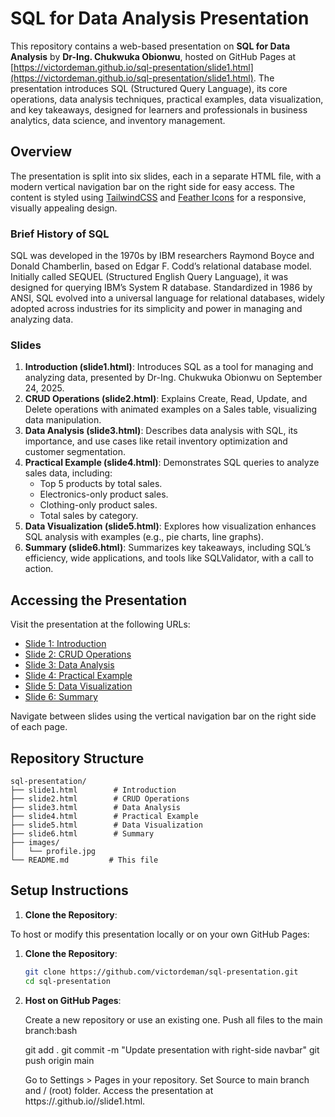 # SQL for Data Analysis Presentation

This repository contains a web-based presentation on **SQL for Data Analysis** by **Dr-Ing. Chukwuka Obionwu**, hosted on GitHub Pages at [https://victordeman.github.io/sql-presentation/slide1.html](https://victordeman.github.io/sql-presentation/slide1.html). The presentation introduces SQL (Structured Query Language), its core operations, data analysis techniques, practical examples, data visualization, and key takeaways, designed for learners and professionals in business analytics, data science, and inventory management.

## Overview

The presentation is split into six slides, each in a separate HTML file, with a modern vertical navigation bar on the right side for easy access. The content is styled using [TailwindCSS](https://tailwindcss.com/) and [Feather Icons](https://feathericons.com/) for a responsive, visually appealing design.

### Brief History of SQL
SQL was developed in the 1970s by IBM researchers Raymond Boyce and Donald Chamberlin, based on Edgar F. Codd’s relational database model. Initially called SEQUEL (Structured English Query Language), it was designed for querying IBM’s System R database. Standardized in 1986 by ANSI, SQL evolved into a universal language for relational databases, widely adopted across industries for its simplicity and power in managing and analyzing data.

### Slides
1. **Introduction (slide1.html)**: Introduces SQL as a tool for managing and analyzing data, presented by Dr-Ing. Chukwuka Obionwu on September 24, 2025.
2. **CRUD Operations (slide2.html)**: Explains Create, Read, Update, and Delete operations with animated examples on a Sales table, visualizing data manipulation.
3. **Data Analysis (slide3.html)**: Describes data analysis with SQL, its importance, and use cases like retail inventory optimization and customer segmentation.
4. **Practical Example (slide4.html)**: Demonstrates SQL queries to analyze sales data, including:
   - Top 5 products by total sales.
   - Electronics-only product sales.
   - Clothing-only product sales.
   - Total sales by category.
5. **Data Visualization (slide5.html)**: Explores how visualization enhances SQL analysis with examples (e.g., pie charts, line graphs).
6. **Summary (slide6.html)**: Summarizes key takeaways, including SQL’s efficiency, wide applications, and tools like SQLValidator, with a call to action.

## Accessing the Presentation

Visit the presentation at the following URLs:
- [Slide 1: Introduction](https://victordeman.github.io/sql-presentation/slide1.html)
- [Slide 2: CRUD Operations](https://victordeman.github.io/sql-presentation/slide2.html)
- [Slide 3: Data Analysis](https://victordeman.github.io/sql-presentation/slide3.html)
- [Slide 4: Practical Example](https://victordeman.github.io/sql-presentation/slide4.html)
- [Slide 5: Data Visualization](https://victordeman.github.io/sql-presentation/slide5.html)
- [Slide 6: Summary](https://victordeman.github.io/sql-presentation/slide6.html)

Navigate between slides using the vertical navigation bar on the right side of each page.

## Repository Structure
```
sql-presentation/
├── slide1.html        # Introduction
├── slide2.html        # CRUD Operations
├── slide3.html        # Data Analysis
├── slide4.html        # Practical Example
├── slide5.html        # Data Visualization
├── slide6.html        # Summary
├── images/
│   └── profile.jpg
└── README.md         # This file
```

## Setup Instructions

1. **Clone the Repository**:

To host or modify this presentation locally or on your own GitHub Pages:

1. **Clone the Repository**:
   ```bash
   git clone https://github.com/victordeman/sql-presentation.git
   cd sql-presentation

2. **Host on GitHub Pages**:

   Create a new repository or use an existing one.
    Push all files to the main branch:bash

    git add .
    git commit -m "Update presentation with right-side navbar"
    git push origin main

    Go to Settings > Pages in your repository.
    Set Source to main branch and / (root) folder.
    Access the presentation at https://<your-username>.github.io/<repo-name>/slide1.html.

